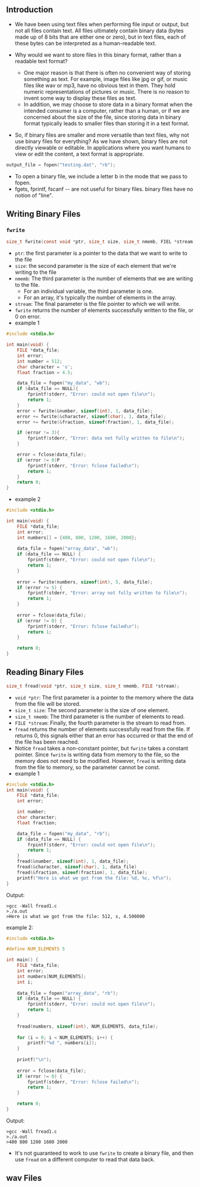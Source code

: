 ## Introduction 
- We have been using text files when performing file input or output, but not all files contain text. All files ultimately contain binary data (bytes made up of 8 bits that are either one or zero), but in text files, each of these bytes can be interpreted as a human-readable text. 

- Why would we want to store files in this binary format, rather than a readable text format? 
	- One major reason is that there is often no convenient way of storing something as text. For example, image files like jpg or gif, or music files like wav or mp3, have no obvious text in them. They hold numeric representations of pictures or music. There is no reason to invent some way to display these files as text. 
	- In addition, we may choose to store data in a binary format when the intended consumer is a computer, rather than a human, or if we are concerned about the size of the file, since storing data in binary format typically leads to smaller files than storing it in a text format.

- So, if binary files are smaller and more versatile than text files, why not use binary files for everything? As we have shown, binary files are not directly viewable or editable. In applications where you want humans to view or edit the content, a text format is appropriate.

```C
output_file = fopen("testing.dat", "rb");
```
- To open a binary file, we include a letter b in the mode that we pass to fopen. 
- fgets, fprintf, fscanf -- are not useful for binary files. binary files have no notion of "line". 

## Writing Binary Files
### `fwrite`
```C
size_t fwrite(const void *ptr, size_t size, size_t nmemb, FIEL *stream)
```
- `ptr`: the first parameter is a pointer to the data that we want to write to the file
- `size`: the second parameter is the size of each element that we're writing to the file
- `nmemb`: The third parameter is the number of elements that we are writing to the file.
	- For an individual variable, the third parameter is one. 
	- For an array, it's typically the number of elements in the array.
- `stream`: The final parameter is the file pointer to which we will write.
- `fwrite` returns the number of elements successfully written to the file, or 0 on error.
- example 1
```C
#include <stdio.h>

int main(void) {
    FILE *data_file;
    int error;
    int number = 512;
    char character = 's';
    float fraction = 4.5;

	data_file = fopen("my_data", "wb");
	if (data_file == NULL){
		fprintf(stderr, "Error: could not open file\n");
		return 1;	
	}
	error = fwrite(&number, sizeof(int), 1, data_file);
	error += fwrite(&character, sizeof(char), 1, data_file);
	error += fwrite(&fraction, sizeof(fraction), 1, data_file);

	if (error != 3){
		fprintf(stderr, "Error: data not fully written to file\n");
	}

	error = fclose(data_file);
	if (error != 0)P
		fprintf(stderr, "Error: fclose failed\n");
		return 1;
    }
    return 0;
}
```
- example 2
```C
#include <stdio.h>

int main(void) {
    FILE *data_file;
    int error;
    int numbers[] = {400, 800, 1200, 1600, 2000};
    
    data_file = fopen("array_data", "wb");
    if (data_file == NULL) {
        fprintf(stderr, "Error: could not open file\n");
        return 1;
    }
  
    error = fwrite(numbers, sizeof(int), 5, data_file);
    if (error != 5) {
        fprintf(stderr, "Error: array not fully written to file\n");
        return 1;
    }
  
    error = fclose(data_file);
    if (error != 0) {
        fprintf(stderr, "Error: fclose failed\n");
        return 1;
    }

    return 0;
}
```
## Reading Binary Files
```C
size_t fread(void *ptr, size_t size, size_t nmemb, FILE *stream);
```
- `void *ptr`: The first parameter is a pointer to the memory where the data from the file will be stored.
- `size_t size`: The second parameter is the size of one element.
- `size_t nmemb`: The third parameter is the number of elements to read.
- `FILE *stream`: Finally, the fourth parameter is the stream to read from.
- `fread` returns the number of elements successfully read from the file. If returns 0, this signals either that an error has occurred or that the end of the file has been reached.
- Notice `fread` takes a non-constant pointer, but `fwrite` takes a constant pointer. Since `fwrite` is writing data from memory to the file, so the memory does not need to be modified. However, `fread` is writing data from the file to memory, so the parameter cannot be const.
- example 1
```C
#include <stdio.h>
int main(void) {
	FILE *data_file;
	int error;

	int number;
	char character;
	float fraction;

	data_file = fopen("my_data", "rb");
	if (data_file == NULL) {
		frpintf(stderr, "Error: could not open file\n");
		return 1;
	}
	fread(&number, sizeof(int), 1, data_file);
	fread(&character, sizeof(char), 1, data_file)
	fread(&fraction, sizeof(fraction), 1, data_file);
	printf("Here is what we got from the file: %d, %c, %f\n");
}
```
 Output:
 ```shell
 >gcc -Wall fread1.c
 >./a.out
 >Here is what we got from the file: 512, s, 4.500000
 ```
example 2:
```C
#include <stdio.h>

#define NUM_ELEMENTS 5

int main() {
    FILE *data_file;
    int error;
    int numbers[NUM_ELEMENTS];
    int i;    
  
    data_file = fopen("array_data", "rb");
    if (data_file == NULL) {
        fprintf(stderr, "Error: could not open file\n");
        return 1;
    }
  
    fread(numbers, sizeof(int), NUM_ELEMENTS, data_file);
  
    for (i = 0; i < NUM_ELEMENTS; i++) {
        printf("%d ", numbers[i]);
    }
    
    printf("\n");
  
    error = fclose(data_file);
    if (error != 0) {
        fprintf(stderr, "Error: fclose failed\n");
        return 1;
    }

    return 0;
}
```
Output:
 ```shell
 >gcc -Wall fread1.c
 >./a.out
 >400 800 1200 1600 2000
 ```
 
- It's not guaranteed to work to use `fwrite` to create a binary file, and then use `fread` on a different computer to read that data back.

## wav Files

